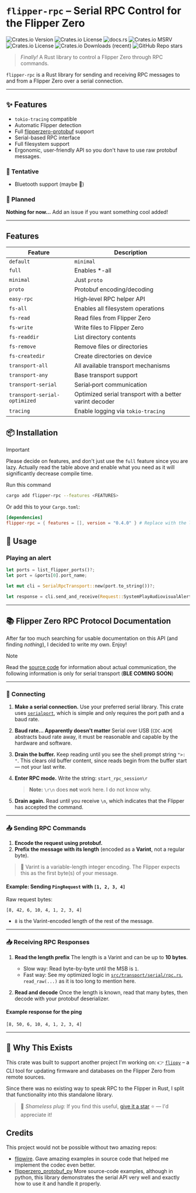 # `flipper-rpc` – Serial RPC Control for the Flipper Zero

![Crates.io Version](https://img.shields.io/crates/v/flipper-rpc)
![Crates.io License](https://img.shields.io/crates/l/flipper-rpc)
![docs.rs](https://img.shields.io/docsrs/flipper-rpc)
![Crates.io MSRV](https://img.shields.io/crates/msrv/flipper-rpc)
![Crates.io License](https://img.shields.io/crates/l/flipper-rpc)
![Crates.io Downloads (recent)](https://img.shields.io/crates/dr/flipper-rpc)
![GitHub Repo stars](https://img.shields.io/github/stars/elijah629/flipper-rpc)

> _Finally!_ A Rust library to control a Flipper Zero through RPC commands.

`flipper-rpc` is a Rust library for sending and receiving RPC messages to and
from a Flipper Zero over a serial connection.

---

## ✨ Features

- `tokio-tracing` compatible
- Automatic Flipper detection
- Full
  [flipperzero-protobuf](https://github.com/flipperdevices/flipperzero-protobuf)
  support
- Serial-based RPC interface
- Full filesystem support
- Ergonomic, user-friendly API so you don't have to use raw protobuf messages.

### 🚧 Tentative

- Bluetooth support (maybe 🤞)

### 🧪 Planned

**Nothing for now...** Add an issue if you want something cool added!

---

## Features

| Feature                      | Description                                             |
| ---------------------------- | ------------------------------------------------------- |
| `default`                    | `minimal`                                               |
| `full`                       | Enables \*-all                                          |
| `minimal`                    | Just `proto`                                            |
| `proto`                      | Protobuf encoding/decoding                              |
| `easy-rpc`                   | High‑level RPC helper API                               |
| `fs-all`                     | Enables all filesystem operations                       |
| `fs-read`                    | Read files from Flipper Zero                            |
| `fs-write`                   | Write files to Flipper Zero                             |
| `fs-readdir`                 | List directory contents                                 |
| `fs-remove`                  | Remove files or directories                             |
| `fs-createdir`               | Create directories on device                            |
| `transport-all`              | All available transport mechanisms                      |
| `transport-any`              | Base transport support                                  |
| `transport-serial`           | Serial‑port communication                               |
| `transport-serial-optimized` | Optimized serial transport with a better varint decoder |
| `tracing`                    | Enable logging via `tokio-tracing`                      |

## 📦 Installation

> [!IMPORTANT]
> Please decide on features, and don't just use the `full` feature since you are
> lazy. Actually read the table above and enable what you need as it will
> significantly decrease compile time.

Run this command

```sh
cargo add flipper-rpc --features <FEATURES>
```

Or add this to your `Cargo.toml`:

```toml
[dependencies]
flipper-rpc = { features = [], version = "0.4.0" } # Replace with the latest version from crates.io
```

## 🚀 Usage

### Playing an alert

```rust
let ports = list_flipper_ports()?;
let port = &ports[0].port_name;

let mut cli = SerialRpcTransport::new(port.to_string())?;

let response = cli.send_and_receive(Request::SystemPlayAudiovisualAlert)?;
```

---

## 📚 Flipper Zero RPC Protocol Documentation

After far too much searching for usable documentation on this API (and finding
_nothing_), I decided to write my own. Enjoy!

> [!NOTE]
> Read the [source code](src/rpc) for information about actual communication,
> the following information is only for serial transport (**BLE COMING SOON**)

---

### 🔌 Connecting

1. **Make a serial connection.** Use your preferred serial library. This crate
   uses [`serialport`](https://docs.rs/serialport), which is simple and only
   requires the port path and a baud rate.

2. **Baud rate... Apparently doesn't matter** Serial over USB (`CDC-ACM`)
   abstracts baud rate away, it must be reasonable and capable by the hardware
   and software.

3. **Drain the buffer.** Keep reading until you see the shell prompt string
   `">: "`. This clears old buffer content, since reads begin from the buffer
   start — not your last write.

4. **Enter RPC mode.** Write the string: `start_rpc_session\r`
   > **Note:** `\r\n` does **not** work here. I do not know why.

5. **Drain again.** Read until you receive `\n`, which indicates that the
   Flipper has accepted the command.

---

### 📤 Sending RPC Commands

1. **Encode the request using protobuf.**
2. **Prefix the message with its length** (encoded as a **Varint**, not a
   regular byte).

> 🔢 Varint is a variable-length integer encoding. The Flipper expects this as
> the first byte(s) of your message.

#### Example: Sending `PingRequest` with `[1, 2, 3, 4]`

Raw request bytes:

```text
[8, 42, 6, 10, 4, 1, 2, 3, 4]
```

- `8` is the Varint-encoded length of the rest of the message.

---

### 📥 Receiving RPC Responses

1. **Read the length prefix** The length is a Varint and can be up to **10
   bytes**.

   - Slow way: Read byte-by-byte until the MSB is `1`.
   - Fast way: See my optimized logic in
     [`src/transport/serial/rpc.rs`](src/transport/serial/rpc.rs),
     `read_raw(...)` as it is too long to mention here.

2. **Read and decode** Once the length is known, read that many bytes, then
   decode with your protobuf deserializer.

#### Example response for the ping

```text
[8, 50, 6, 10, 4, 1, 2, 3, 4]
```

---

## 🤔 Why This Exists

This crate was built to support another project I'm working on: 👉
[`flippy`](https://github.com/elijah629/flippy) – a CLI tool for updating
firmware and databases on the Flipper Zero from remote sources.

Since there was no existing way to speak RPC to the Flipper in Rust, I split
that functionality into this standalone library.

> 💫 _Shameless plug:_ If you find this useful,
> [give it a star](https://github.com/elijah629/flippy) ⭐ — I'd appreciate it!

## Credits

This project would not be possible without two amazing repos:

- [flipwire](https://github.com/liamhays/flipwire). Gave amazing examples in
  source code that helped me implement the codec even better.
- [flipperzero_protobuf_py](https://github.com/flipperdevices/flipperzero_protobuf_py)
  More source-code examples, although in python, this library demonstrates the
  serial API very well and exactly how to use it and handle it properly.
